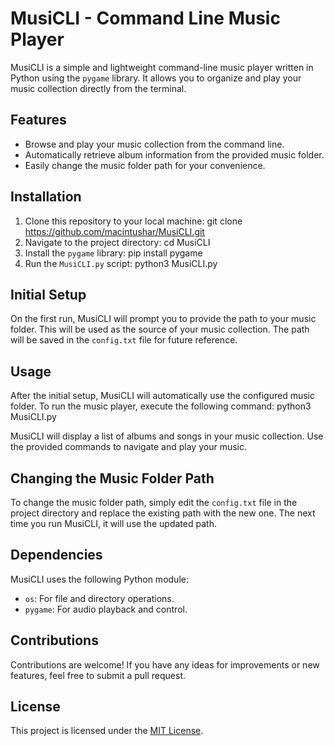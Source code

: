 # MusiCLI - Command Line Music Player

MusiCLI is a simple and lightweight command-line music player written in Python using the `pygame` library. It allows you to organize and play your music collection directly from the terminal.

## Features

- Browse and play your music collection from the command line.
- Automatically retrieve album information from the provided music folder.
- Easily change the music folder path for your convenience.

## Installation

1. Clone this repository to your local machine: git clone https://github.com/macintushar/MusiCLI.git 
2. Navigate to the project directory: cd MusiCLI
3. Install the `pygame` library: pip install pygame
4. Run the `MusiCLI.py` script: python3 MusiCLI.py


## Initial Setup

On the first run, MusiCLI will prompt you to provide the path to your music folder. This will be used as the source of your music collection. The path will be saved in the `config.txt` file for future reference.

## Usage

After the initial setup, MusiCLI will automatically use the configured music folder. To run the music player, execute the following command: python3 MusiCLI.py


MusiCLI will display a list of albums and songs in your music collection. Use the provided commands to navigate and play your music.

## Changing the Music Folder Path

To change the music folder path, simply edit the `config.txt` file in the project directory and replace the existing path with the new one. The next time you run MusiCLI, it will use the updated path.

## Dependencies

MusiCLI uses the following Python module:
- `os`: For file and directory operations.
- `pygame`: For audio playback and control.

## Contributions

Contributions are welcome! If you have any ideas for improvements or new features, feel free to submit a pull request.

## License

This project is licensed under the [MIT License](LICENSE).
